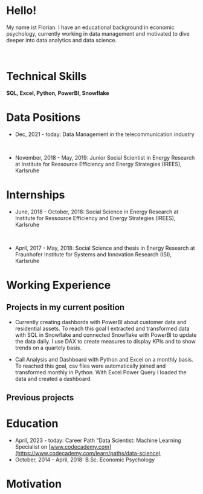 
# Hello!
My name ist Florian. I have an educational background in economic psychology, currently working in data management and motivated to dive deeper into data analytics and data science.

&nbsp;

# Technical Skills
**SQL, Excel, Python, PowerBI, Snowflake**


# Data Positions
* Dec, 2021 - today: Data Management in the telecommunication industry

&nbsp;

* November, 2018 - May, 2019: Junior Social Scientist in Energy Research at Institute for Ressource Efficiency and Energy Strategies (IREES), Karlsruhe


# Internships
* June, 2018 - October, 2018: Social Science in Energy Research at Institute for Ressource Efficiency and Energy Strategies (IREES), Karlsruhe

&nbsp;

* April, 2017 - May, 2018: Social Science and thesis in Energy Research at Fraunhofer Institute for Systems and Innovation Research (ISI), Karlsruhe


# Working Experience
## Projects in my current position

* Currently creating dashbords with PowerBI about customer data and residential assets.
To reach this goal I extracted and transformed data with SQL in Snowflake and connected Snowflake with PowerBI to update the data daily. I use DAX to create measures to display KPIs and to show trends on a quartely basis.

* Call Analysis and Dashboard with Python and Excel on a monthly basis. To reached this goal, csv files were automatically joined and transformed monthly in Python. With Excel Power Query I loaded the data and created a dashboard. 

## Previous projects


# Education
* April, 2023 - today: Career Path "Data Scientist: Machine Learning Specialist on [www.codecademy.com](https://www.codecademy.com/learn/paths/data-science)
* October, 2014 - April, 2018: B.Sc. Economic Psychology


# Motivation


